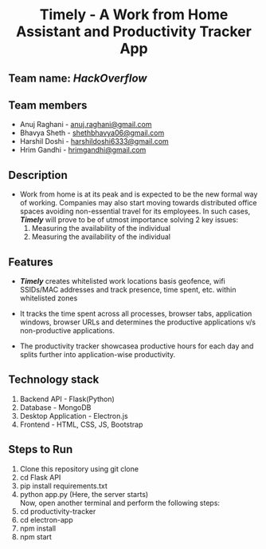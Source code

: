 # <center>Timely - A Work from Home Assistant and Productivity Tracker App</center>

## Team name: ***HackOverflow***

## Team members
* Anuj Raghani - anuj.raghani@gmail.com
* Bhavya Sheth - shethbhavya06@gmail.com
* Harshil Doshi - harshildoshi6333@gmail.com
* Hrim Gandhi - hrimgandhi@gmail.com

## Description
- Work from home is at its peak and is expected to be the new formal way of working. Companies may also start moving towards distributed office spaces avoiding non-essential travel for its employees. In such cases, ***Timely*** will prove to be of utmost importance solving 2 key issues:
    1. Measuring the availability of the individual
    2. Measuring the availability of the individual 

## Features
- ***Timely*** creates whitelisted work locations basis geofence, wifi SSIDs/MAC addresses and track presence, time spent, etc.
within whitelisted zones

- It tracks the time spent across all processes, browser tabs,
application windows, browser URLs and determines the productive applications v/s non-productive applications.

- The productivity tracker showcasea productive hours for each day and splits further into application-wise productivity.

## Technology stack
1. Backend API - Flask(Python)
2. Database - MongoDB
3. Desktop Application - Electron.js
4. Frontend - HTML, CSS, JS, Bootstrap

## Steps to Run
1. Clone this repository using git clone
2. cd Flask API
3. pip install requirements.txt
4. python app.py (Here, the server starts)
<br>Now, open another terminal and perform the following steps:
5. cd productivity-tracker
6. cd electron-app
7. npm install
8. npm start